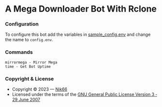 # A Mega Downloader Bot With Rclone


### Configuration
To configure this bot add the variables in [sample_config.env](./sample_config.env) and change the name to `config.env`.

### Commands
```
mirrormega - Mirror Mega
time - Get Bot Uptime
```



### Copyright & License
- Copyright &copy; 2023 &mdash; [Nik66](https://github.com/sahilgit55)
- Licensed under the terms of the [GNU General Public License Version 3 &dash; 29 June 2007](./LICENSE)